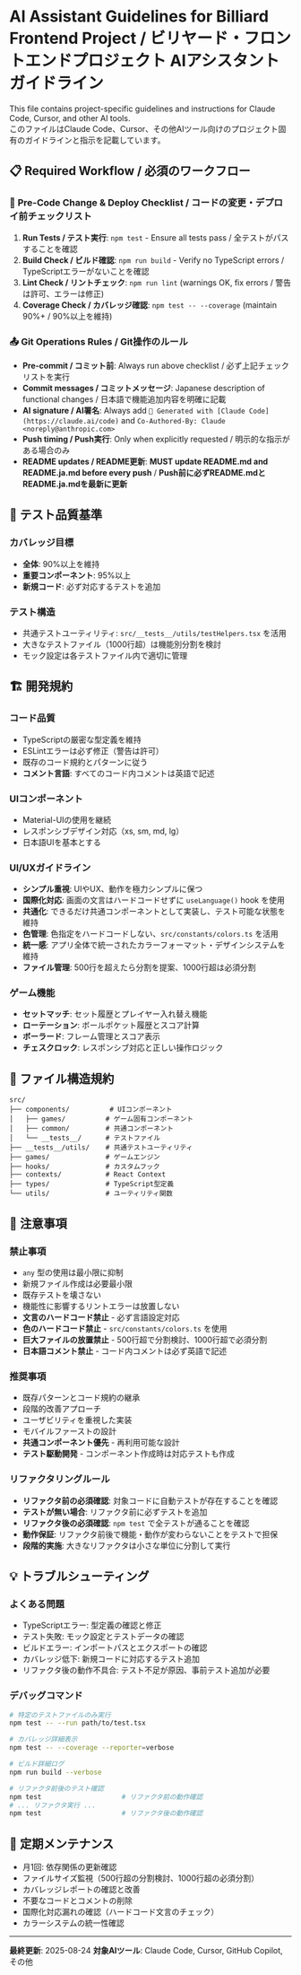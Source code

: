 # AI Assistant Guidelines for Billiard Frontend Project / ビリヤード・フロントエンドプロジェクト AIアシスタントガイドライン

This file contains project-specific guidelines and instructions for Claude Code, Cursor, and other AI tools.  
このファイルはClaude Code、Cursor、その他AIツール向けのプロジェクト固有のガイドラインと指示を記載しています。

## 📋 Required Workflow / 必須のワークフロー

### 🔧 **Pre-Code Change & Deploy Checklist / コードの変更・デプロイ前チェックリスト**
1. **Run Tests / テスト実行**: `npm test` - Ensure all tests pass / 全テストがパスすることを確認
2. **Build Check / ビルド確認**: `npm run build` - Verify no TypeScript errors / TypeScriptエラーがないことを確認
3. **Lint Check / リントチェック**: `npm run lint` (warnings OK, fix errors / 警告は許可、エラーは修正)
4. **Coverage Check / カバレッジ確認**: `npm test -- --coverage` (maintain 90%+ / 90%以上を維持)

### 📤 **Git Operations Rules / Git操作のルール**
- **Pre-commit / コミット前**: Always run above checklist / 必ず上記チェックリストを実行
- **Commit messages / コミットメッセージ**: Japanese description of functional changes / 日本語で機能追加内容を明確に記載
- **AI signature / AI署名**: Always add `🤖 Generated with [Claude Code](https://claude.ai/code)` and `Co-Authored-By: Claude <noreply@anthropic.com>`
- **Push timing / Push実行**: Only when explicitly requested / 明示的な指示がある場合のみ
- **README updates / README更新**: **MUST update README.md and README.ja.md before every push** / **Push前に必ずREADME.mdとREADME.ja.mdを最新に更新**

## 🎯 **テスト品質基準**

### **カバレッジ目標**
- **全体**: 90%以上を維持
- **重要コンポーネント**: 95%以上
- **新規コード**: 必ず対応するテストを追加

### **テスト構造**
- 共通テストユーティリティ: `src/__tests__/utils/testHelpers.tsx` を活用
- 大きなテストファイル（1000行超）は機能別分割を検討
- モック設定は各テストファイル内で適切に管理

## 🏗️ **開発規約**

### **コード品質**
- TypeScriptの厳密な型定義を維持
- ESLintエラーは必ず修正（警告は許可）
- 既存のコード規約とパターンに従う
- **コメント言語**: すべてのコード内コメントは英語で記述

### **UIコンポーネント**
- Material-UIの使用を継続
- レスポンシブデザイン対応（xs, sm, md, lg）
- 日本語UIを基本とする

### **UI/UXガイドライン**
- **シンプル重視**: UIやUX、動作を極力シンプルに保つ
- **国際化対応**: 画面の文言はハードコードせずに `useLanguage()` hook を使用
- **共通化**: できるだけ共通コンポーネントとして実装し、テスト可能な状態を維持
- **色管理**: 色指定をハードコードしない、`src/constants/colors.ts` を活用
- **統一感**: アプリ全体で統一されたカラーフォーマット・デザインシステムを維持
- **ファイル管理**: 500行を超えたら分割を提案、1000行超は必須分割

### **ゲーム機能**
- **セットマッチ**: セット履歴とプレイヤー入れ替え機能
- **ローテーション**: ボールポケット履歴とスコア計算
- **ボーラード**: フレーム管理とスコア表示
- **チェスクロック**: レスポンシブ対応と正しい操作ロジック

## 📁 **ファイル構造規約**

```
src/
├── components/          # UIコンポーネント
│   ├── games/          # ゲーム固有コンポーネント
│   ├── common/         # 共通コンポーネント  
│   └── __tests__/      # テストファイル
├── __tests__/utils/    # 共通テストユーティリティ
├── games/              # ゲームエンジン
├── hooks/              # カスタムフック
├── contexts/           # React Context
├── types/              # TypeScript型定義
└── utils/              # ユーティリティ関数
```

## 🚨 **注意事項**

### **禁止事項**
- `any` 型の使用は最小限に抑制
- 新規ファイル作成は必要最小限
- 既存テストを壊さない
- 機能性に影響するリントエラーは放置しない
- **文言のハードコード禁止** - 必ず言語設定対応
- **色のハードコード禁止** - `src/constants/colors.ts` を使用
- **巨大ファイルの放置禁止** - 500行超で分割検討、1000行超で必須分割
- **日本語コメント禁止** - コード内コメントは必ず英語で記述

### **推奨事項**
- 既存パターンとコード規約の継承
- 段階的改善アプローチ
- ユーザビリティを重視した実装
- モバイルファーストの設計
- **共通コンポーネント優先** - 再利用可能な設計
- **テスト駆動開発** - コンポーネント作成時は対応テストも作成

### **リファクタリングルール**
- **リファクタ前の必須確認**: 対象コードに自動テストが存在することを確認
- **テストが無い場合**: リファクタ前に必ずテストを追加
- **リファクタ後の必須確認**: `npm test` で全テストが通ることを確認
- **動作保証**: リファクタ前後で機能・動作が変わらないことをテストで担保
- **段階的実施**: 大きなリファクタは小さな単位に分割して実行

## 💡 **トラブルシューティング**

### **よくある問題**
- TypeScriptエラー: 型定義の確認と修正
- テスト失敗: モック設定とテストデータの確認
- ビルドエラー: インポートパスとエクスポートの確認
- カバレッジ低下: 新規コードに対応するテスト追加
- リファクタ後の動作不具合: テスト不足が原因、事前テスト追加が必要

### **デバッグコマンド**
```bash
# 特定のテストファイルのみ実行
npm test -- --run path/to/test.tsx

# カバレッジ詳細表示
npm test -- --coverage --reporter=verbose

# ビルド詳細ログ
npm run build --verbose

# リファクタ前後のテスト確認
npm test                    # リファクタ前の動作確認
# ... リファクタ実行 ...
npm test                    # リファクタ後の動作確認
```

## 📝 **定期メンテナンス**

- 月1回: 依存関係の更新確認
- ファイルサイズ監視（500行超の分割検討、1000行超の必須分割）
- カバレッジレポートの確認と改善
- 不要なコードとコメントの削除
- 国際化対応漏れの確認（ハードコード文言のチェック）
- カラーシステムの統一性確認

---

**最終更新**: 2025-08-24
**対象AIツール**: Claude Code, Cursor, GitHub Copilot, その他